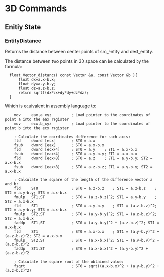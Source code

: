 # 3D Commands

## Enitiy State

### EntityDistance

Returns the distance between center points of src_entity and dest_entity. 

The distance between two points in 3D space can be calculated by the formula:

      float Vector_distance( const Vector &a, const Vector &b ){
          float dx=a.x-b.x;
          float dy=a.y-b.y;
          float dz=a.z-b.z;
          return sqrtf(dx*dx+dy*dy+dz*dz);
      }

Which is equivalent in assembly language to:

        mov     eax,a_xyz         ; Load pointer to the coordinates of point a into the eax register
        mov     ecx,b_xyz         ; Load pointer to the coordinates of point b into the ecx register
        
        ; Сalculate the coordinates difference for each axis:
        fld     dword [ecx]       ; ST0 = a.x
        fsub    dword [eax]       ; ST0 = a.x-b.x
        fld     dword [ecx+4]     ; ST0 = a.y    ; ST1 = a.x-b.x
        fsub    dword [eax+4]     ; ST0 = a.y-b.y; ST1 = a.x-b.x
        fld     dword [ecx+8]     ; ST0 = a.z    ; ST1 = a.y-b.y; ST2 = a.x-b.x
        fsub    dword [eax+8]     ; ST0 = a.z-b.z; ST1 = a.y-b.y; ST2 = a.x-b.x
        
        ; Calculate the square of the length of the difference vector a and b:
        fld     ST0               ; ST0 = a.z-b.z    ; ST1 = a.z-b.z    ; ST2 = a.y-b.y; ST3 = a.x-b.x
        fmulp   ST1,ST            ; ST0 = (a.z-b.z)^2; ST1 = a.y-b.y    ; ST2 = a.x-b.x
        fld     ST1               ; ST0 = a.y-b.y    ; ST1 = (a.z-b.z)^2; ST2 = a.y-b.y; ST3 = a.x-b.x
        fmulp   ST2,ST            ; ST0 = (a.y-b.y)^2; ST1 = (a.z-b.z)^2; ST2 = a.x-b.x
        faddp   ST1,ST            ; ST0 = (a.y-b.y)^2 + (a.z-b.z)^2; ST1 = a.x-b.x
        fld     ST1               ; ST0 = a.x-b.x    ; ST1 = (a.y-b.y)^2 + (a.z-b.z)^2; ST2 = a.x-b.x
        fmulp   ST2,ST            ; ST0 = (a.x-b.x)^2; ST1 = (a.y-b.y)^2 + (a.z-b.z)^2
        faddp   ST1,ST            ; ST0 = (a.x-b.x)^2 + (a.y-b.y)^2 + (a.z-b.z)^2

        ; Calculate the square root of the obtained value:
        fsqrt                     ; ST0 = sqrt((a.x-b.x)^2 + (a.y-b.y)^2 + (a.z-b.z)^2)





